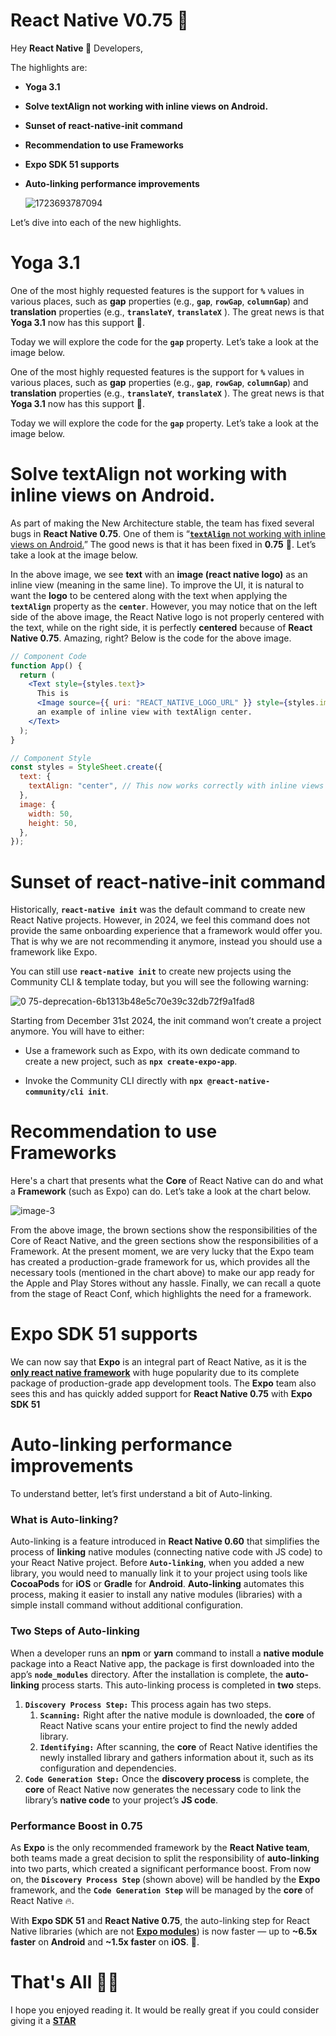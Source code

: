 # React Native V0.75 🚀

Hey **React Native 💙** Developers,

The highlights are:

- **Yoga 3.1**

- **Solve textAlign not working with inline views on Android.**

- **Sunset of react-native-init command**

- **Recommendation to use Frameworks**

- **Expo SDK 51 supports**

- **Auto-linking performance improvements**

  ![1723693787094](https://github.com/user-attachments/assets/da210206-3174-4ebb-9bdf-89c84ab3cf77)

Let’s dive into each of the new highlights.

# **Yoga 3.1**

One of the most highly requested features is the support for **`%`** values in various places, such as **gap** properties (e.g., **`gap`**, **`rowGap`**, **`columnGap`**) and **translation** properties (e.g., **`translateY`**, **`translateX`** ). The great news is that **Yoga 3.1** now has this support 🚀.

Today we will explore the code for the **`gap`** property. Let’s take a look at the image below.

One of the most highly requested features is the support for **`%`** values in various places, such as **gap** properties (e.g., **`gap`**, **`rowGap`**, **`columnGap`**) and **translation** properties (e.g., **`translateY`**, **`translateX`** ). The great news is that **Yoga 3.1** now has this support 🚀.

Today we will explore the code for the **`gap`** property. Let’s take a look at the image below.

# **Solve textAlign not working with inline views on Android.**

As part of making the New Architecture stable, the team has fixed several bugs in **React Native 0.75**. One of them is “[**`textAlign`** not working with inline views on Android.](https://github.com/facebook/react-native/pull/44146)” The good news is that it has been fixed in **0.75** 🎯. Let’s take a look at the image below.

In the above image, we see **text** with an **image (react native logo)** as an inline view (meaning in the same line). To improve the UI, it is natural to want the **logo** to be centered along with the text when applying the **`textAlign`** property as the **`center`**. However, you may notice that on the left side of the above image, the React Native logo is not properly centered with the text, while on the right side, it is perfectly **centered** because of **React Native 0.75**. Amazing, right? Below is the code for the above image.

```jsx
// Component Code
function App() {
  return (
    <Text style={styles.text}>
      This is
      <Image source={{ uri: "REACT_NATIVE_LOGO_URL" }} style={styles.image} />
      an example of inline view with textAlign center.
    </Text>
  );
}

// Component Style
const styles = StyleSheet.create({
  text: {
    textAlign: "center", // This now works correctly with inline views
  },
  image: {
    width: 50,
    height: 50,
  },
});
```

# **Sunset of react-native-init command**

Historically, **`react-native init`** was the default command to create new React Native projects. However, in 2024, we feel this command does not provide the same onboarding experience that a framework would offer you. That is why we are not recommending it anymore, instead you should use a framework like Expo.

You can still use **`react-native init`** to create new projects using the Community CLI & template today, but you will see the following warning:

![0 75-deprecation-6b1313b48e5c70e39c32db72f9a1fad8](https://github.com/user-attachments/assets/b0f2205f-0844-4a37-a479-6a28ec14c6cd)

Starting from December 31st 2024, the init command won’t create a project anymore. You will have to either:

- Use a framework such as Expo, with its own dedicate command to create a new project, such as
  **`npx create-expo-app`**.

- Invoke the Community CLI directly with **`npx @react-native-community/cli init`**.

# **Recommendation to use Frameworks**

Here's a chart that presents what the **Core** of React Native can do and what a **Framework** (such as Expo) can do. Let’s take a look at the chart below.


![image-3](https://github.com/user-attachments/assets/e92f62b8-340d-4b23-96b8-b830a9ec5bde)


From the above image, the brown sections show the responsibilities of the Core of React Native, and the green sections show the responsibilities of a Framework. At the present moment, we are very lucky that the Expo team has created a production-grade framework for us, which provides all the necessary tools (mentioned in the chart above) to make our app ready for the Apple and Play Stores without any hassle. Finally, we can recall a quote from the stage of React Conf, which highlights the need for a framework.

# **Expo SDK 51 supports**

We can now say that **Expo** is an integral part of React Native, as it is the [**only react native framework**](https://reactnative.dev/blog/2024/06/25/use-a-framework-to-build-react-native-apps) with huge popularity due to its complete package of production-grade app development tools. The **Expo** team also sees this and has quickly added support for **React Native 0.75** with **Expo SDK 51**

# **Auto-linking performance improvements**

To understand better, let’s first understand a bit of Auto-linking.

### What is Auto-linking?

Auto-linking is a feature introduced in **React Native 0.60** that simplifies the process of **linking** native modules (connecting native code with JS code) to your React Native project. Before **`Auto-linking`**, when you added a new library, you would need to manually link it to your project using tools like **CocoaPods** for **iOS** or **Gradle** for **Android**. **Auto-linking** automates this process, making it easier to install any native modules (libraries) with a simple install command without additional configuration.

### Two Steps of Auto-linking

When a developer runs an **npm** or **yarn** command to install a **native module** package into a React Native app, the package is first downloaded into the app’s **`node_modules`** directory. After the installation is complete, the **auto-linking** process starts. This auto-linking process is completed in **two** steps.

1. **`Discovery Process Step:`** This process again has two steps.
   1. **`Scanning:`** Right after the native module is downloaded, the **core** of React Native scans your entire project to find the newly added library.
   2. **`Identifying:`** After scanning, the **core** of React Native identifies the newly installed library and gathers information about it, such as its configuration and dependencies.
2. **`Code Generation Step:`** Once the **discovery process** is complete, the **core** of React Native now generates the necessary code to link the library’s **native code** to your project’s **JS code**.

### Performance Boost in 0.75

As **Expo** is the only recommended framework by the **React Native team**, both teams made a great decision to split the responsibility of **auto-linking** into two parts, which created a significant performance boost. From now on, the **`Discovery Process Step`** (shown above) will be handled by the **Expo** framework, and the **`Code Generation Step`** will be managed by the **core** of React Native 🔥.

With **Expo SDK 51** and **React Native 0.75**, the auto-linking step for React Native libraries (which are not [**Expo modules**](https://docs.expo.dev/modules/overview/)) is now faster — up to **~6.5x faster** on **Android** and **~1.5x faster** on **iOS**. 🚀.

# That's All 🙋‍♂️

I hope you enjoyed reading it. It would be really great if you could consider giving it a [**STAR**](https://github.com/avisek123/react-native-releases/blob/maste)
